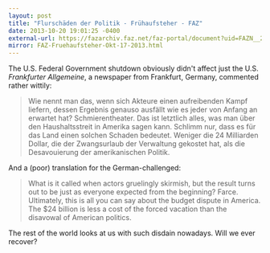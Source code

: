 ```yaml
---
layout: post
title: "Flurschäden der Politik - Frühaufsteher - FAZ"
date: 2013-10-20 19:01:25 -0400
external-url: https://fazarchiv.faz.net/faz-portal/document?uid=FAZN__20131017_2620368
mirror: FAZ-Fruehaufsteher-Okt-17-2013.html
---
```


The U.S. Federal Government shutdown obviously didn't affect just the U.S.
_Frankfurter Allgemeine_, a newspaper from Frankfurt, Germany, commented rather
wittily:

> Wie nennt man das, wenn sich Akteure einen aufreibenden Kampf liefern, dessen
> Ergebnis genauso ausfällt wie es jeder von Anfang an erwartet hat?
> Schmierentheater. Das ist letztlich alles, was man über den Haushaltsstreit in
> Amerika sagen kann. Schlimm nur, dass es für das Land einen solchen Schaden
> bedeutet. Weniger die 24 Milliarden Dollar, die der Zwangsurlaub der
> Verwaltung gekostet hat, als die Desavouierung der amerikanischen Politik.

And a (poor) translation for the German-challenged:

> What is it called when actors gruelingly skirmish, but the result turns out
> to be just as everyone expected from the beginning? Farce. Ultimately,
> this is all you can say about the budget dispute in America. The $24 billion
> is less a cost of the forced vacation than the disavowal of American politics.

The rest of the world looks at us with such disdain nowadays. Will we ever
recover?
